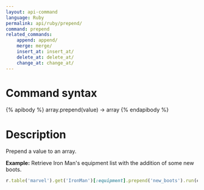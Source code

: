 ```yaml
---
layout: api-command
language: Ruby
permalink: api/ruby/prepend/
command: prepend
related_commands:
    append: append/
    merge: merge/
    insert_at: insert_at/
    delete_at: delete_at/
    change_at: change_at/
---
```


# Command syntax #

{% apibody %}
array.prepend(value) &rarr; array
{% endapibody %}

# Description #

Prepend a value to an array.

__Example:__ Retrieve Iron Man's equipment list with the addition of some new boots.

```rb
r.table('marvel').get('IronMan')[:equipment].prepend('new_boots').run(conn)
```


